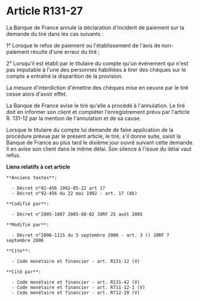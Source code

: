 # Article R131-27

La Banque de France annule la déclaration d'incident de paiement sur la demande du tiré dans les cas suivants : 

1° Lorsque le refus de paiement ou l'établissement de l'avis de non-paiement résulte d'une erreur du tiré ; 

2° Lorsqu'il est établi par le titulaire du compte qu'un événement qui n'est pas imputable à l'une des personnes habilitées à
tirer des chèques sur le compte a entraîné la disparition de la provision. 

La mesure d'interdiction d'émettre des chèques mise en oeuvre par le tiré cesse alors d'avoir effet. 

La Banque de France avise le tiré qu'elle a procédé à l'annulation. Le tiré doit en informer son client et compléter
l'enregistrement prévu par l'article R. 131-12 par la mention de l'annulation et de sa cause. 

Lorsque le titulaire du compte lui demande de faire application de la procédure prévue par le présent article, le tiré, s'il
donne suite, saisit la Banque de France au plus tard le dixième jour ouvré suivant cette demande. Il en avise son client dans
le même délai. Son silence à l'issue du délai vaut refus.

**Liens relatifs à cet article**

	**Anciens textes**:

	  - Décret n°92-456 1992-05-22 art 17
	  - Décret n°92-456 du 22 mai 1992 - art. 17 (Ab)

	**Codifié par**:

	  - Décret n°2005-1007 2005-08-02 JORF 25 août 2005

	**Modifié par**:

	  - Décret n°2006-1115 du 5 septembre 2006 - art. 3 () JORF 7 septembre 2006

	**Cite**:

	  - Code monétaire et financier - art. R131-12 (V)

	**Cité par**:

	  - Code monétaire et financier - art. R131-42 (V)
	  - Code monétaire et financier - art. R711-12-1 (V)
	  - Code monétaire et financier - art. R712-20 (V)
